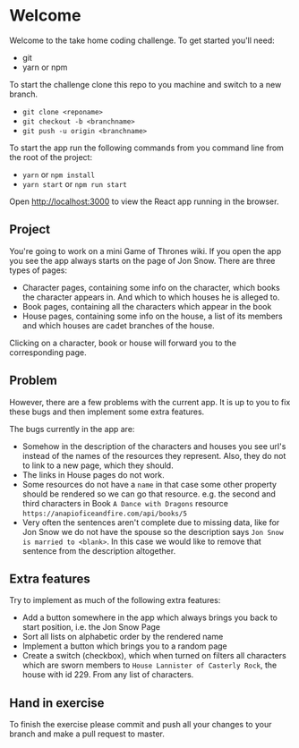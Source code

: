 # Welcome
Welcome to the take home coding challenge. To get started you'll need:
- git
- yarn or npm

To start the challenge clone this repo to you machine and switch to a new branch.
- `git clone <reponame>`
- `git checkout -b <branchname>`
- `git push -u origin <branchname>`

To start the app run the following
commands from you command line from the root of the project:
- `yarn` or `npm install`
- `yarn start` or `npm run start`

Open [http://localhost:3000](http://localhost:3000) to view the React app
running in the browser.

## Project

You're going to work on a mini Game of Thrones wiki. If you open the app
you see the app always starts on the page of Jon Snow. There are three types of pages:
- Character pages, containing some info on the character, which books the character appears in. And which to which houses he is alleged to.
- Book pages, containing all the characters which appear in the book
- House pages, containing some info on the house, a list of its members and which houses are cadet branches of the house.

Clicking on a character, book or house will forward you to the corresponding page.

## Problem

However, there are a few problems with the current app. It is up to you to fix these bugs and then implement some 
extra features.

The bugs currently in the app are:
- Somehow in the description of the characters and houses you see url's instead of
the names of the resources they represent. Also, they do not to link to a new page, which they should.
- The links in House pages do not work.
- Some resources do not have a `name` in that case some other property
should be rendered so we can go that resource. e.g. the second and
third characters in Book `A Dance with Dragons` resource `https://anapioficeandfire.com/api/books/5`
- Very often the sentences aren't complete due to missing data,
like for Jon Snow we do not have the
spouse so the description says `Jon Snow is married to <blank>`.
In this case we would like to remove that sentence from the description altogether.

## Extra features

Try to implement as much of the following extra features:
- Add a button somewhere in the app which always brings you back to start position,
  i.e. the Jon Snow Page
- Sort all lists on alphabetic order by the rendered name
- Implement a button which brings you to a random page
- Create a switch (checkbox), which when turned on filters all characters
which are sworn members to `House Lannister of Casterly Rock`,
the house with id 229. From any list of characters.

## Hand in exercise

To finish the exercise please commit and push all your changes
to your branch and make a pull request to master.
